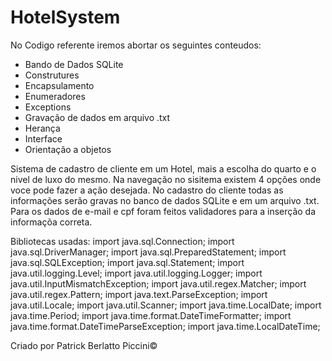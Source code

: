 # HotelSystem

No Codigo referente iremos abortar os seguintes conteudos:
- Bando de Dados SQLite
- Construtures
- Encapsulamento
- Enumeradores
- Exceptions
- Gravação de dados em arquivo .txt
- Herança
- Interface
- Orientação a objetos


Sistema de cadastro de cliente em um Hotel, mais a escolha do quarto e o nivel de luxo do mesmo.
Na navegação no sisitema existem 4 opções onde voce pode fazer a ação desejada.
No cadastro do cliente todas as informações serão gravas no banco de dados SQLite e em um arquivo .txt.
Para os dados de e-mail e cpf foram feitos validadores para a inserção da informaçõa correta.


Bibliotecas usadas:
import java.sql.Connection;
import java.sql.DriverManager;
import java.sql.PreparedStatement;
import java.sql.SQLException;
import java.sql.Statement;
import java.util.logging.Level;
import java.util.logging.Logger;
import java.util.InputMismatchException;
import java.util.regex.Matcher;
import java.util.regex.Pattern;
import java.text.ParseException;
import java.util.Locale;
import java.util.Scanner;
import java.time.LocalDate;
import java.time.Period;
import java.time.format.DateTimeFormatter;
import java.time.format.DateTimeParseException;
import java.time.LocalDateTime;


Criado por Patrick Berlatto Piccini©
